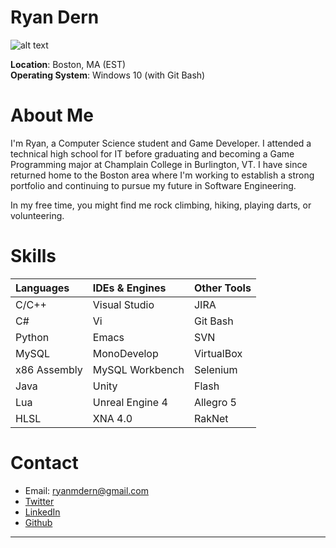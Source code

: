 # Ryan Dern

![alt text](https://avatars1.githubusercontent.com/u/3970591?v=4&u=cd5b816291cf3846a408caa8fdbca028641462b0&s=200 "Ryan Dern")

**Location**: Boston, MA (EST)   
**Operating System**: Windows 10 (with Git Bash)


# About Me

I'm Ryan, a Computer Science student and Game Developer. I attended a technical high school for IT before graduating and becoming a Game Programming major at Champlain College in Burlington, VT. I have since returned home to the Boston area where I'm working to establish a strong portfolio and continuing to pursue my future in Software Engineering.

In my free time, you might find me rock climbing, hiking, playing darts, or volunteering.



# Skills

| Languages    | IDEs & Engines  | Other Tools|
| :-----------|:---------------| :---------|
| C/C++        | Visual Studio   | JIRA       |
| C#           | Vi              | Git Bash   |
| Python       | Emacs           | SVN        |
| MySQL        | MonoDevelop     | VirtualBox |
| x86 Assembly | MySQL Workbench | Selenium   |
| Java         | Unity           | Flash      |
| Lua          | Unreal Engine 4 | Allegro 5  |
| HLSL         | XNA 4.0         | RakNet     |



# Contact

* Email: <ryanmdern@gmail.com>
* [Twitter](https://twitter.com/RMDern)
* [LinkedIn](https://www.linkedin.com/in/ryan-dern-52275488/)
* [Github](https://github.com/RMDern)
***
